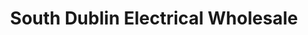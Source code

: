 ---
title: "South Dublin Electrical Wholesale"
url: /dublin/south-dublin-electrical-wholesale/
shop: Elektrisch
---